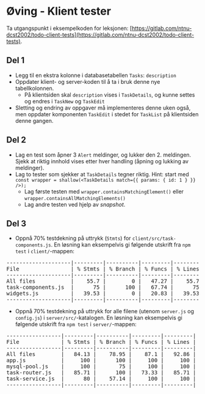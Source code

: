 # Øving - Klient tester

Ta utgangspunkt i eksempelkoden for leksjonen: [https://gitlab.com/ntnu-dcst2002/todo-client-tests](https://gitlab.com/ntnu-dcst2002/todo-client-tests).

## Del 1

- Legg til en ekstra kolonne i databasetabellen `Tasks`: `description`
- Oppdater klient- og server-koden til å ta i bruk denne nye tabellkolonnen.
  - På klientsiden skal `description` vises i `TaskDetails`, og kunne settes og endres i `TaskNew` og `TaskEdit`
- Sletting og endring av oppgaver må implementeres denne uken også, men oppdater komponenten `TaskEdit` i stedet for `TaskList` på klientsiden denne gangen.

## Del 2

- Lag en test som åpner 3 `Alert` meldinger, og lukker den 2. meldingen. Sjekk at riktig innhold vises etter hver handling (åpning og lukking av meldinger).
- Lag to tester som sjekker at `TaskDetails` tegner riktig. Hint: start med `const wrapper = shallow(<TaskDetails match={{ params: { id: 1 } }} />);`
  - Lag første testen med `wrapper.containsMatchingElement()` eller `wrapper.containsAllMatchingElements()`
  - Lag andre testen ved hjelp av _snapshot_.

## Del 3

- Oppnå 70% testdekning på uttrykk (`Stmts`) for `client/src/task-components.js`. En løsning kan eksempelvis gi følgende utskrift fra `npm test` i `client/`-mappen:

<pre>
--------------------|---------|----------|---------|---------|
File                | % Stmts | % Branch | % Funcs | % Lines |
--------------------|---------|----------|---------|---------|
All files           |    55.7 |        0 |   47.27 |    55.7 |
task-components.js  |      75 |      100 |   67.74 |      75 |
widgets.js          |   39.53 |        0 |   20.83 |   39.53 |
--------------------|---------|----------|---------|---------|
</pre>

- Oppnå 70% testdekning på uttrykk for alle filene (utenom `server.js` og `config.js`) i `server/src/`-katalogen. En løsning kan eksempelvis gi følgende utskrift fra `npm test` i `server/`-mappen:

<pre>
-----------------|---------|----------|---------|---------|
File             | % Stmts | % Branch | % Funcs | % Lines |
-----------------|---------|----------|---------|---------|
All files        |   84.13 |    78.95 |    87.1 |   92.86 |
app.js           |     100 |      100 |     100 |     100 |
mysql-pool.js    |     100 |       75 |     100 |     100 |
task-router.js   |   85.71 |      100 |   73.33 |   85.71 |
task-service.js  |      80 |    57.14 |     100 |     100 |
-----------------|---------|----------|---------|---------|
</pre>
